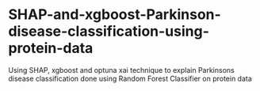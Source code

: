 # SHAP-and-xgboost-Parkinson-disease-classification-using-protein-data
Using SHAP, xgboost and optuna xai technique to explain Parkinsons disease classification done using Random Forest Classifier on protein data
